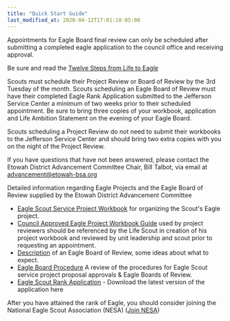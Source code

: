 ```yaml
---
title: "Quick Start Guide"
last_modified_at: 2020-04-12T17:01:10-05:00
---
```


Appointments for Eagle Board final review can only be scheduled after submitting a completed eagle application to the council office and receiving approval.

Be sure and read the [Twelve Steps from Life to Eagle](/events/twelve-steps)

Scouts must schedule their Project Review or Board of Review by the 3rd Tuesday of the month. Scouts scheduling an Eagle Board of Review must have their completed Eagle Rank Application submitted to the Jefferson Service Center a minimum of two weeks prior to their scheduled appointment. Be sure to bring three copies of your workbook, application and Life Ambition Statement on the evening of your Eagle Board.

Scouts scheduling a Project Review do not need to submit their workbooks to the Jefferson Service Center and should bring two extra copies with you on the night of the Project Review.

If you have questions that have not been answered, please contact the Etowah District Advancement Committee Chair, Bill Talbot, via email at <advancement@etowah-bsa.org>

Detailed information regarding Eagle Projects and the Eagle Board of Review supplied by the Etowah District Advancement Committee

* [Eagle Scout Service Project Workbook](https://www.scouting.org/programs/scouts-bsa/advancement-and-awards/eagle-scout-workbook/) for organizing the Scout's Eagle project.
* [Council Approved Eagle Project Workbook Guide](/events/eagle-project-workbook-guide) used by project reviewers should be referenced by the Life Scout in creation of his project workbook and reviewed by unit leadership and scout prior to requesting an appointment.
* [Description](http://www.etowah-bsa.org/index.cfm/id:26) of an Eagle Board of Review, some ideas about what to expect.
* [Eagle Board Procedure](http://www.etowah-bsa.org/index.cfm/id:28) A review of the procedures for Eagle Scout service project proposal approvals & Eagle Boards of Review.
* [Eagle Scout Rank Application](http://www.scouting.org/filestore/pdf/512-728_WB_fillable.pdf) - Download the latest version of the application here


After you have attained the rank of Eagle, you should consider joining the National Eagle Scout Association (NESA) ([Join NESA](http://www.nesa.org/))
